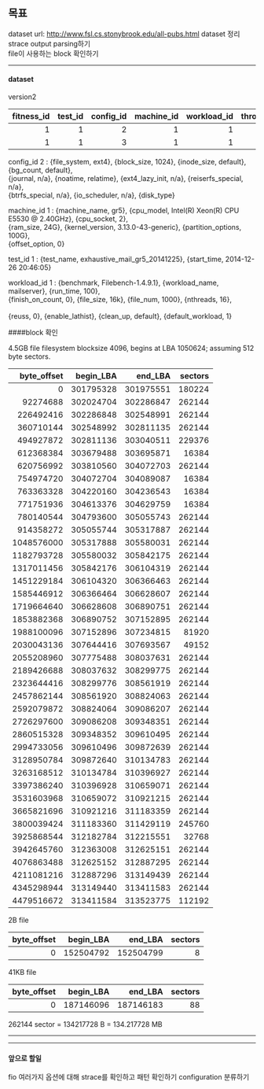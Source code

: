 ## 목표
dataset url: http://www.fsl.cs.stonybrook.edu/all-pubs.html
dataset 정리<br>
strace output parsing하기<br>
file이 사용하는 block 확인하기<br>

***
#### dataset
version2

| fitness_id | test_id | config_id | machine_id | workload_id | throughput |
| ---------: | ------: | --------: | ---------: | ----------: | ---------: |
|          1 |       1 |         2 |          1 |           1 |      10342 |
|          1 |       1 |         3 |          1 |           1 |      18478 |

config_id 2 : {file_system, ext4}, {block_size, 1024}, {inode_size, default}, {bg_count, default}, <br>
              {journal, n/a}, {noatime, relatime}, {ext4_lazy_init, n/a}, {reiserfs_special, n/a}, <br>
              {btrfs_special, n/a}, {io_scheduler, n/a}, {disk_type} <br>
              
machine_id 1 : {machine_name, gr5}, {cpu_model, Intel(R) Xeon(R) CPU E5530 @ 2.40GHz}, {cpu_socket, 2}, <br>
               {ram_size, 24G}, {kernel_version, 3.13.0-43-generic}, {partition_options, 100G}, <br>
               {offset_option, 0} <br>
               
test_id 1 : {test_name, exhaustive_mail_gr5_20141225}, {start_time, 2014-12-26 20:46:05} <br>

workload_id 1 : {benchmark, Filebench-1.4.9.1}, {workload_name, mailserver}, {run_time, 100}, <br>
                {finish_on_count, 0}, {file_size, 16k}, {file_num, 1000}, {nthreads, 16}, <br>                
                {reuss, 0}, {enable_lathist}, {clean_up, default}, {default_workload, 1} <br>

####block 확인

4.5GB file
filesystem blocksize 4096, begins at LBA 1050624; assuming 512 byte sectors.

| byte_offset | begin_LBA | end_LBA   | sectors   |
| ----------: | --------: | --------: | --------: | 
|           0 | 301795328 | 301975551 |    180224 |
|    92274688 | 302024704 | 302286847 |    262144 |
|   226492416 | 302286848 | 302548991 |    262144 |
|   360710144 | 302548992 | 302811135 |    262144 |
|   494927872 | 302811136 | 303040511 |    229376 |
|   612368384 | 303679488 | 303695871 |     16384 |
|   620756992 | 303810560 | 304072703 |    262144 |
|   754974720 | 304072704 | 304089087 |     16384 |
|   763363328 | 304220160 | 304236543 |     16384 |
|   771751936 | 304613376 | 304629759 |     16384 |
|   780140544 | 304793600 | 305055743 |    262144 |
|   914358272 | 305055744 | 305317887 |    262144 |
|  1048576000 | 305317888 | 305580031 |    262144 |
|  1182793728 | 305580032 | 305842175 |    262144 |
|  1317011456 | 305842176 | 306104319 |    262144 |
|  1451229184 | 306104320 | 306366463 |    262144 |
|  1585446912 | 306366464 | 306628607 |    262144 |
|  1719664640 | 306628608 | 306890751 |    262144 |
|  1853882368 | 306890752 | 307152895 |    262144 |
|  1988100096 | 307152896 | 307234815 |     81920 |
|  2030043136 | 307644416 | 307693567 |     49152 |
|  2055208960 | 307775488 | 308037631 |    262144 |
|  2189426688 | 308037632 | 308299775 |    262144 |
|  2323644416 | 308299776 | 308561919 |    262144 |
|  2457862144 | 308561920 | 308824063 |    262144 |
|  2592079872 | 308824064 | 309086207 |    262144 |
|  2726297600 | 309086208 | 309348351 |    262144 |
|  2860515328 | 309348352 | 309610495 |    262144 |
|  2994733056 | 309610496 | 309872639 |    262144 |
|  3128950784 | 309872640 | 310134783 |    262144 |
|  3263168512 | 310134784 | 310396927 |    262144 |
|  3397386240 | 310396928 | 310659071 |    262144 |
|  3531603968 | 310659072 | 310921215 |    262144 |
|  3665821696 | 310921216 | 311183359 |    262144 |
|  3800039424 | 311183360 | 311429119 |    245760 |
|  3925868544 | 312182784 | 312215551 |     32768 |
|  3942645760 | 312363008 | 312625151 |    262144 |
|  4076863488 | 312625152 | 312887295 |    262144 |
|  4211081216 | 312887296 | 313149439 |    262144 |
|  4345298944 | 313149440 | 313411583 |    262144 |
|  4479516672 | 313411584 | 313523775 |    112192 |

2B file

| byte_offset | begin_LBA | end_LBA   | sectors |
| ----------: | --------: | --------: | ------: |
|           0 | 152504792 | 152504799 |       8 |

41KB file

| byte_offset | begin_LBA | end_LBA   | sectors |
| ----------: | --------: | --------: | ------: |
|           0 | 187146096 | 187146183 |      88 |

262144 sector = 134217728 B = 134.217728 MB


***
***
#### 앞으로 할일
fio 여러가지 옵션에 대해 strace를 확인하고 패턴 확인하기
configuration 분류하기
